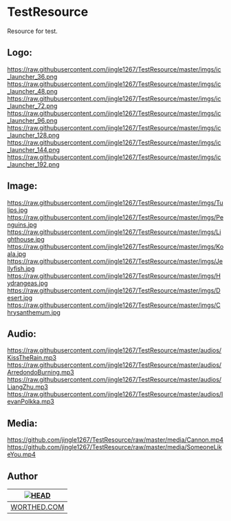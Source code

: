 TestResource
============

Resource for test.


Logo:
-------

https://raw.githubusercontent.com/jingle1267/TestResource/master/imgs/ic_launcher_36.png
https://raw.githubusercontent.com/jingle1267/TestResource/master/imgs/ic_launcher_48.png
https://raw.githubusercontent.com/jingle1267/TestResource/master/imgs/ic_launcher_72.png
https://raw.githubusercontent.com/jingle1267/TestResource/master/imgs/ic_launcher_96.png
https://raw.githubusercontent.com/jingle1267/TestResource/master/imgs/ic_launcher_128.png
https://raw.githubusercontent.com/jingle1267/TestResource/master/imgs/ic_launcher_144.png
https://raw.githubusercontent.com/jingle1267/TestResource/master/imgs/ic_launcher_192.png


Image:
-------

https://raw.githubusercontent.com/jingle1267/TestResource/master/imgs/Tulips.jpg
https://raw.githubusercontent.com/jingle1267/TestResource/master/imgs/Penguins.jpg
https://raw.githubusercontent.com/jingle1267/TestResource/master/imgs/Lighthouse.jpg
https://raw.githubusercontent.com/jingle1267/TestResource/master/imgs/Koala.jpg
https://raw.githubusercontent.com/jingle1267/TestResource/master/imgs/Jellyfish.jpg
https://raw.githubusercontent.com/jingle1267/TestResource/master/imgs/Hydrangeas.jpg
https://raw.githubusercontent.com/jingle1267/TestResource/master/imgs/Desert.jpg
https://raw.githubusercontent.com/jingle1267/TestResource/master/imgs/Chrysanthemum.jpg


Audio:
-------

https://raw.githubusercontent.com/jingle1267/TestResource/master/audios/KissTheRain.mp3
https://raw.githubusercontent.com/jingle1267/TestResource/master/audios/ArredondoBurning.mp3
https://raw.githubusercontent.com/jingle1267/TestResource/master/audios/LiangZhu.mp3
https://raw.githubusercontent.com/jingle1267/TestResource/master/audios/IevanPolkka.mp3


Media:
------
https://github.com/jingle1267/TestResource/raw/master/media/Cannon.mp4
https://github.com/jingle1267/TestResource/raw/master/media/SomeoneLikeYou.mp4

Author
------
| [![HEAD](https://avatars2.githubusercontent.com/u/3887795?v=2&s=80)](http://worthed.com "Visit worthed.com") |
|---|
| [WORTHED.COM](http://worthed.com) |
